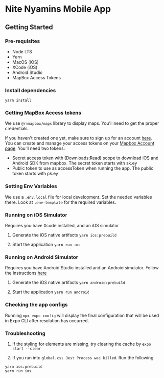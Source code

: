 # Nite Nyamins Mobile App

## Getting Started

### Pre-requisites
- Node LTS
- Yarn
- MacOS (iOS)
- XCode (iOS)
- Android Studio
- MapBox Access Tokens

### Install dependencies
`yarn install`

### Getting MapBox Access tokens
We use `@rnmapbox/maps` library to display maps. You'll need to get the proper credentials. 

If you haven't created one yet, make sure to sign up for an account [here](https://www.mapbox.com/signup/). 
You can create and manage your access tokens on your [Mapbox Account page](https://www.mapbox.com/account/).
You'll need two tokens:
- Secret access token with (Downloads:Read) scope to download iOS and Android SDK from mapbox. The secret token starts with sk.ey
- Public token to use as accessToken when running the app. The public token starts with pk.ey

### Setting Env Variables
We use a `.env.local` file for local development. Set the needed variables there.
Look at `.env-template` for the required variables.

### Running on iOS Simulator
Requires you have Xcode installed, and an iOS simulator
1. Generate the iOS native artifacts
`yarn ios:prebuild`

2. Start the application
`yarn run ios`

### Running on Android Simulator
Requires you have Android Studio installed and an Android simulator.
Follow the instructions [here](https://docs.expo.dev/get-started/set-up-your-environment/?platform=android&device=simulated&mode=development-build&buildEnv=local)
1. Generate the iOS native artifacts
   `yarn android:prebuild`

2. Start the application
   `yarn run android`

### Checking the app configs
Running `npx expo config` will display the final configuration that will be used in Expo CLI after resolution has occurred.

### Troubleshooting
1. If the styling for elements are missing, try clearing the cache by 
`expo start --clear`

2. If you run into `global.css Jest Process was killed`. Run the following
```
yarn ios:prebuild
yarn run ios
```

